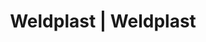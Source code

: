 ---
Link: "file:/Users/vinayakpatel/Downloads/www.weldplast.cz/eshop_products_compare/add/eshop-products-variant732"
product_name: "null"
product_id: "null"
title: "Weldplast | Weldplast"
product_desc: ""
product_specs: ""
product_downloads: ""
href: ""
accessories: ""
similar_products: ""
---